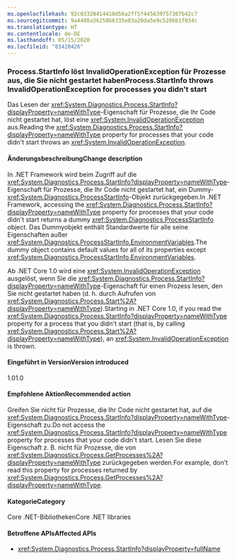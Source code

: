 ```yaml
---
ms.openlocfilehash: 92c03328414410d56a2ff5f445639757367b42c7
ms.sourcegitcommit: 9a4488a3625866335e83a20da5e9c5286b1f034c
ms.translationtype: HT
ms.contentlocale: de-DE
ms.lasthandoff: 05/15/2020
ms.locfileid: "83420426"
---
```

### <a name="processstartinfo-throws-invalidoperationexception-for-processes-you-didnt-start"></a><span data-ttu-id="930ff-101">Process.StartInfo löst InvalidOperationException für Prozesse aus, die Sie nicht gestartet haben</span><span class="sxs-lookup"><span data-stu-id="930ff-101">Process.StartInfo throws InvalidOperationException for processes you didn't start</span></span>

<span data-ttu-id="930ff-102">Das Lesen der <xref:System.Diagnostics.Process.StartInfo?displayProperty=nameWithType>-Eigenschaft für Prozesse, die Ihr Code nicht gestartet hat, löst eine <xref:System.InvalidOperationException> aus.</span><span class="sxs-lookup"><span data-stu-id="930ff-102">Reading the <xref:System.Diagnostics.Process.StartInfo?displayProperty=nameWithType> property for processes that your code didn't start throws an <xref:System.InvalidOperationException>.</span></span>

#### <a name="change-description"></a><span data-ttu-id="930ff-103">Änderungsbeschreibung</span><span class="sxs-lookup"><span data-stu-id="930ff-103">Change description</span></span>

<span data-ttu-id="930ff-104">In .NET Framework wird beim Zugriff auf die <xref:System.Diagnostics.Process.StartInfo?displayProperty=nameWithType>-Eigenschaft für Prozesse, die Ihr Code nicht gestartet hat, ein Dummy-<xref:System.Diagnostics.ProcessStartInfo>-Objekt zurückgegeben.</span><span class="sxs-lookup"><span data-stu-id="930ff-104">In .NET Framework, accessing the <xref:System.Diagnostics.Process.StartInfo?displayProperty=nameWithType> property for processes that your code didn't start returns a dummy <xref:System.Diagnostics.ProcessStartInfo> object.</span></span> <span data-ttu-id="930ff-105">Das Dummyobjekt enthält Standardwerte für alle seine Eigenschaften außer <xref:System.Diagnostics.ProcessStartInfo.EnvironmentVariables>.</span><span class="sxs-lookup"><span data-stu-id="930ff-105">The dummy object contains default values for all of its properties except <xref:System.Diagnostics.ProcessStartInfo.EnvironmentVariables>.</span></span>

<span data-ttu-id="930ff-106">Ab .NET Core 1.0 wird eine <xref:System.InvalidOperationException> ausgelöst, wenn Sie die <xref:System.Diagnostics.Process.StartInfo?displayProperty=nameWithType>-Eigenschaft für einen Prozess lesen, den Sie nicht gestartet haben (d. h. durch Aufrufen von <xref:System.Diagnostics.Process.Start%2A?displayProperty=nameWithType>).</span><span class="sxs-lookup"><span data-stu-id="930ff-106">Starting in .NET Core 1.0, if you read the <xref:System.Diagnostics.Process.StartInfo?displayProperty=nameWithType> property for a process that you didn't start (that is, by calling <xref:System.Diagnostics.Process.Start%2A?displayProperty=nameWithType>), an <xref:System.InvalidOperationException> is thrown.</span></span>

#### <a name="version-introduced"></a><span data-ttu-id="930ff-107">Eingeführt in Version</span><span class="sxs-lookup"><span data-stu-id="930ff-107">Version introduced</span></span>

<span data-ttu-id="930ff-108">1.0</span><span class="sxs-lookup"><span data-stu-id="930ff-108">1.0</span></span>

#### <a name="recommended-action"></a><span data-ttu-id="930ff-109">Empfohlene Aktion</span><span class="sxs-lookup"><span data-stu-id="930ff-109">Recommended action</span></span>

<span data-ttu-id="930ff-110">Greifen Sie nicht für Prozesse, die Ihr Code nicht gestartet hat, auf die <xref:System.Diagnostics.Process.StartInfo?displayProperty=nameWithType>-Eigenschaft zu.</span><span class="sxs-lookup"><span data-stu-id="930ff-110">Do not access the <xref:System.Diagnostics.Process.StartInfo?displayProperty=nameWithType> property for processes that your code didn't start.</span></span> <span data-ttu-id="930ff-111">Lesen Sie diese Eigenschaft z. B. nicht für Prozesse, die von <xref:System.Diagnostics.Process.GetProcesses%2A?displayProperty=nameWithType> zurückgegeben werden.</span><span class="sxs-lookup"><span data-stu-id="930ff-111">For example, don't read this property for processes returned by <xref:System.Diagnostics.Process.GetProcesses%2A?displayProperty=nameWithType>.</span></span>

#### <a name="category"></a><span data-ttu-id="930ff-112">Kategorie</span><span class="sxs-lookup"><span data-stu-id="930ff-112">Category</span></span>

<span data-ttu-id="930ff-113">Core .NET-Bibliotheken</span><span class="sxs-lookup"><span data-stu-id="930ff-113">Core .NET libraries</span></span>

#### <a name="affected-apis"></a><span data-ttu-id="930ff-114">Betroffene APIs</span><span class="sxs-lookup"><span data-stu-id="930ff-114">Affected APIs</span></span>

- <xref:System.Diagnostics.Process.StartInfo?displayProperty=fullName>

<!--

#### Affected APIs

- `P:System.Diagnostics.Process.StartInfo`

-->
